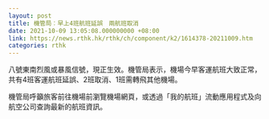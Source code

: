```yaml
---
layout: post
title: 機管局︰早上4班航班延誤　兩航班取消
date: 2021-10-09 13:05:08.000000000 +08:00
link: https://news.rthk.hk/rthk/ch/component/k2/1614378-20211009.htm
categories: rthk
---
```


八號東南烈風或暴風信號，現正生效。機管局表示，機場今早客運航班大致正常，共有4班客運航班延誤、2班取消、1班需轉飛其他機場。

機管局呼籲旅客前往機場前瀏覽機場網頁，或透過「我的航班」流動應用程式及向航空公司查詢最新的航班資訊。
